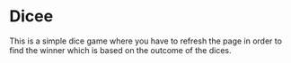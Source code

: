 # Dicee
This is a simple dice game where you have to refresh the page in order to find the winner which is based on the outcome of the dices.
